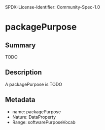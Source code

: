 SPDX-License-Identifier: Community-Spec-1.0

# packagePurpose

## Summary

TODO

## Description

A packagePurpose is TODO

## Metadata

- name: packagePurpose
- Nature: DataProperty
- Range: softwarePurposeVocab

